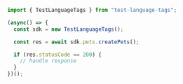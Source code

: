<!-- Start SDK Example Usage -->


```typescript
import { TestLanguageTags } from "test-language-tags";

(async() => {
  const sdk = new TestLanguageTags();

  const res = await sdk.pets.createPets();

  if (res.statusCode == 200) {
    // handle response
  }
})();
```
<!-- End SDK Example Usage -->